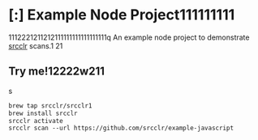 # [:] Example Node Project111111111
1112221211212111111111111111111q
An example node project to demonstrate [srcclr](https://www.srcclr.com) scans.1
21
## Try me!12222w211
s
```1
brew tap srcclr/srcclr1
brew install srcclr
srcclr activate
srcclr scan --url https://github.com/srcclr/example-javascript
```
